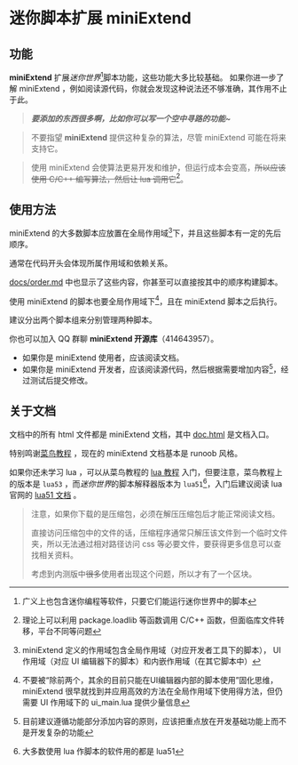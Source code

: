 # 迷你脚本扩展 miniExtend

## 功能

**miniExtend** 扩展*迷你世界*[^1]脚本功能，这些功能大多比较基础。
如果你进一步了解 miniExtend ，例如阅读源代码，你就会发现这种说法还不够准确，其作用不止于此。

> ***要添加的东西很多啊，比如你可以写一个空中寻路的功能~***

> 不要指望 **miniExtend** 提供这种复杂的算法，尽管 miniExtend 可能在将来支持它。

> 使用 miniExtend 会使算法更易开发和维护，但运行成本会变高，~~所以应该使用 C/C++ 编写算法，然后让 lua 调用它~~[^2]。

## 使用方法

miniExtend 的大多数脚本应放置在全局作用域[^3]下，并且这些脚本有一定的先后顺序。

通常在代码开头会体现所属作用域和依赖关系。

[docs/order.md](./docs/order.md) 中也显示了这些内容，你甚至可以直接按其中的顺序构建脚本。

使用 miniExtend 的脚本也要全局作用域下[^4]，且在 miniExtend 脚本之后执行。

建议分出两个脚本组来分别管理两种脚本。

你也可以加入 QQ 群聊 **miniExtend 开源库**（414643957）。

+ 如果你是 miniExtend 使用者，应该阅读文档。
+ 如果你是 miniExtend 开发者，应该阅读源代码，然后根据需要增加内容[^5]，经过测试后提交修改。

## 关于文档

文档中的所有 html 文件都是 miniExtend 文档，其中 [doc.html](./doc.html) 是文档入口。

特别鸣谢[菜鸟教程](https://www.runoob.com) ，现在的 miniExtend 文档基本是 runoob 风格。

如果你还未学习 lua ，可以从菜鸟教程的 [lua 教程](https://www.runoob.com/lua/lua-tutorial.html) 入门，但要注意，菜鸟教程上的版本是 `lua53` ，而*迷你世界*的脚本解释器版本为 `lua51`[^6]，入门后建议阅读 lua 官网的 [lua51 文档](http://www.lua.org/manual/5.1/) 。

> 注意，如果你下载的是压缩包，必须在解压压缩包后才能正常阅读文档。
>
> 直接访问压缩包中的文件的话，压缩程序通常只解压该文件到一个临时文件夹，所以无法通过相对路径访问 css 等必要文件，要获得更多信息可以查找相关资料。
>
> 考虑到内测版中~~很多~~使用者出现这个问题，所以才有了一个区块。



[^1]: 广义上也包含迷你编程等软件，只要它们能运行迷你世界中的脚本

[^2]: 理论上可以利用 package.loadlib 等函数调用 C/C++ 函数，但面临库文件转移，平台不同等问题

[^3]: miniExtend 定义的作用域包含全局作用域（对应开发者工具下的脚本）， UI 作用域（对应 UI 编辑器下的脚本）和内嵌作用域（在其它脚本中）

[^4]: 不要被“除前两个，其余的目前只能在UI编辑器内部的脚本使用”固化思维， miniExtend 很早就找到并应用高效的方法在全局作用域下使用得方法，但仍需要 UI 作用域下的 ui_main.lua 提供少量信息

[^5]: 目前建议遵循功能部分添加内容的原则，应该把重点放在开发基础功能上而不是开发复杂的功能

[^6]: 大多数使用 lua 作脚本的软件用的都是 lua51
